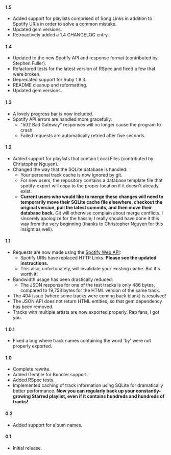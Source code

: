 #### 1.5
* Added support for playlists comprised of Song Links in addition to Spotify URIs in order to solve a common mistake.
* Updated gem versions.
* Retroactively added a 1.4 CHANGELOG entry.

#### 1.4
* Updated to the new Spotify API and response format (contributed by Stephen Fuller).
* Refactored tests for the latest version of RSpec and fixed a few that were broken.
* Deprecated support for Ruby 1.9.3.
* README cleanup and reformatting.
* Updated gem versions.

#### 1.3
* A lovely progress bar is now included.
* Spotify API errors are handled more gracefully:
  * "502 Bad Gateway" responses will no longer cause the program to crash.
  * Failed requests are automatically retried after five seconds.

#### 1.2
* Added support for playlists that contain Local Files (contributed by Christopher Nguyen).
* Changed the way that the SQLite database is handled:
  * Your personal track cache is now ignored by git.
  * For new users, the repository contains a database template file that spotify-export will copy to the proper location if it doesn't already exist.
  * **Current users who would like to merge these changes will need to temporarily move their SQLite cache file elsewhere, checkout the original version, pull the latest commits, and then move their database back.** Git will otherwise complain about merge conflicts. I sincerely apologize for the hassle; I really should have done it this way from the very beginning (thanks to Christopher Nguyen for this insight as well).

#### 1.1
* Requests are now made using the [Spotify Web API](http://developer.spotify.com/technologies/web-api/):
  * Spotify URIs have replaced HTTP Links. **Please see the updated instructions.**
  * This also, unfortunately, will invalidate your existing cache. But it's worth it!
* Bandwidth usage has been drastically reduced:
  * The JSON response for one of the test tracks is only 486 bytes, compared to 19,753 bytes for the HTML version of the same track.
* The 404 issue (where some tracks were coming back blank) is resolved!
* The JSON API does not return HTML entities, so that gem dependency has been removed.
* Tracks with multiple artists are now exported properly. Rap fans, I got you.

#### 1.0.1
* Fixed a bug where track names containing the word 'by' were not properly exported.

#### 1.0
* Complete rewrite.
* Added Gemfile for Bundler support.
* Added RSpec tests.
* Implemented caching of track information using SQLite for dramatically better performance. **Now you can regularly back up your constantly-growing Starred playlist, even if it contains hundreds and hundreds of tracks!**

#### 0.2
* Added support for album names.

#### 0.1
* Initial release.

